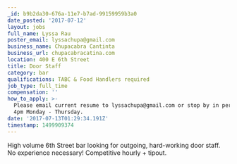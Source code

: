 ```yaml
---
_id: b9b2da30-676a-11e7-b7ad-99159959b3a0
date_posted: '2017-07-12'
layout: jobs
full_name: Lyssa Rau
poster_email: lyssachupa@gmail.com
business_name: Chupacabra Cantinta
business_url: chupacabracatina.com
location: 400 E 6th Street
title: Door Staff
category: bar
qualifications: TABC & Food Handlers required
job_type: full_time
compensation: ''
how_to_apply: >-
  Please email current resume to lyssachupa@gmail.com or stop by in person after
  4pm Monday - Thursday.
date: '2017-07-13T01:29:34.191Z'
timestamp: 1499909374
---
```

High volume 6th Street bar looking for outgoing, hard-working door staff. No experience necessary! Competitive hourly + tipout.
